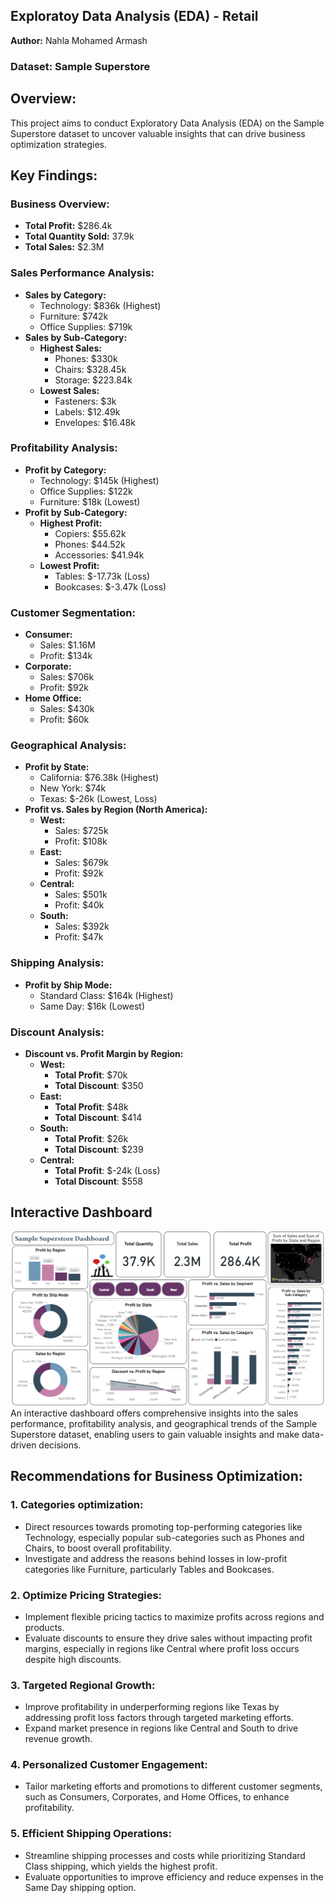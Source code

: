## Exploratoy Data Analysis (EDA) - Retail

 **Author:** Nahla Mohamed Armash
 ### Dataset: Sample Superstore
 
## Overview:
This project aims to conduct Exploratory Data Analysis (EDA) on the Sample Superstore dataset to uncover valuable insights that can drive business optimization strategies.

## Key Findings:

### Business Overview:
- **Total Profit:** $286.4k
- **Total Quantity Sold:** 37.9k
- **Total Sales:** $2.3M

### Sales Performance Analysis:
- **Sales by Category:**
  - Technology: $836k (Highest)
  - Furniture: $742k
  - Office Supplies: $719k
- **Sales by Sub-Category:**
  - **Highest Sales:**
     - Phones: $330k
     - Chairs: $328.45k
     - Storage: $223.84k
  - **Lowest Sales:**
     - Fasteners: $3k
     - Labels: $12.49k
     - Envelopes: $16.48k

### Profitability Analysis:
- **Profit by Category:**
  - Technology: $145k (Highest)
  - Office Supplies: $122k
  - Furniture: $18k (Lowest)
- **Profit by Sub-Category:**
  - **Highest Profit:**
     - Copiers: $55.62k
     - Phones: $44.52k
     - Accessories: $41.94k
  - **Lowest Profit:**
     - Tables: $-17.73k (Loss)
     - Bookcases: $-3.47k (Loss)
   
### Customer Segmentation:
- **Consumer:**
  - Sales: $1.16M
  - Profit: $134k
- **Corporate:**
  - Sales: $706k
  - Profit: $92k
- **Home Office:**
  - Sales: $430k
  - Profit: $60k
 
### Geographical Analysis:
- **Profit by State:**
  - California: $76.38k (Highest)
  - New York: $74k
  - Texas: $-26k (Lowest, Loss)
- **Profit vs. Sales by Region (North America):**
  - **West:**
    - Sales: $725k
    - Profit: $108k
  - **East:**
    - Sales: $679k                
    - Profit: $92k
  - **Central:**
    - Sales: $501k
    - Profit: $40k
  - **South:**
    - Sales: $392k
    - Profit: $47k

### Shipping Analysis:
- **Profit by Ship Mode:**
  - Standard Class: $164k (Highest)
  - Same Day: $16k (Lowest)

### Discount Analysis:
- **Discount vs. Profit Margin by Region:**
  - **West:**
    - **Total Profit**: $70k
    - **Total Discount**: $350
  - **East:**
    - **Total Profit**: $48k
    - **Total Discount**: $414
  - **South:**
    - **Total Profit**: $26k
    - **Total Discount**: $239
  - **Central:**
    - **Total Profit**: $-24k (Loss)
    - **Total Discount**: $558
      

## Interactive Dashboard

<img width="633" alt="image" src="https://github.com/nahlarmash/The-Sparks-Foundation-Intern/blob/main/Task%203-Exploratory%20Data%20Analysis%20(EDA)/Sample%20Super%20Store%20Dashboard.png">
An interactive dashboard offers comprehensive insights into the sales performance, profitability analysis, and geographical trends of the Sample Superstore dataset, enabling users to gain valuable insights and make data-driven decisions.

## Recommendations for Business Optimization:
### 1. Categories optimization:
   - Direct resources towards promoting top-performing categories like Technology, especially popular sub-categories such as Phones and Chairs, to boost overall profitability.
   - Investigate and address the reasons behind losses in low-profit categories like Furniture, particularly Tables and Bookcases.
### 2. Optimize Pricing Strategies:
   - Implement flexible pricing tactics to maximize profits across regions and products.
   - Evaluate discounts to ensure they drive sales without impacting profit margins, especially in regions like Central where profit loss occurs despite high discounts.
### 3. Targeted Regional Growth:
   - Improve profitability in underperforming regions like Texas by addressing profit loss factors through targeted marketing efforts.
   - Expand market presence in regions like Central and South to drive revenue growth.
### 4. Personalized Customer Engagement:
   - Tailor marketing efforts and promotions to different customer segments, such as Consumers, Corporates, and Home Offices, to enhance profitability.
### 5. Efficient Shipping Operations:
   - Streamline shipping processes and costs while prioritizing Standard Class shipping, which yields the highest profit.
   - Evaluate opportunities to improve efficiency and reduce expenses in the Same Day shipping option.


  
   
